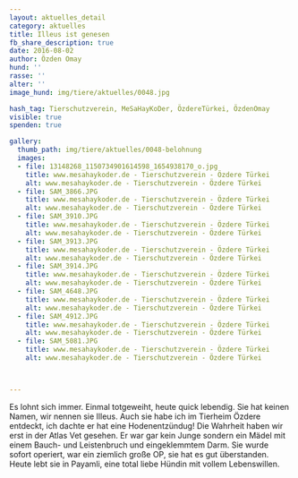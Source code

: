 ```yaml
---
layout: aktuelles_detail
category: aktuelles
title: Illeus ist genesen
fb_share_description: true
date: 2016-08-02
author: Özden Omay
hund: ''
rasse: ''
alter: ''
image_hund: img/tiere/aktuelles/0048.jpg

hash_tag: Tierschutzverein, MeSaHayKoDer, ÖzdereTürkei, ÖzdenOmay
visible: true
spenden: true

gallery:
  thumb_path: img/tiere/aktuelles/0048-belohnung
  images:
  - file: 13148268_1150734901614598_1654938170_o.jpg
    title: www.mesahaykoder.de - Tierschutzverein - Özdere Türkei
    alt: www.mesahaykoder.de - Tierschutzverein - Özdere Türkei
  - file: SAM_3866.JPG
    title: www.mesahaykoder.de - Tierschutzverein - Özdere Türkei
    alt: www.mesahaykoder.de - Tierschutzverein - Özdere Türkei
  - file: SAM_3910.JPG
    title: www.mesahaykoder.de - Tierschutzverein - Özdere Türkei
    alt: www.mesahaykoder.de - Tierschutzverein - Özdere Türkei
  - file: SAM_3913.JPG
    title: www.mesahaykoder.de - Tierschutzverein - Özdere Türkei
    alt: www.mesahaykoder.de - Tierschutzverein - Özdere Türkei
  - file: SAM_3914.JPG
    title: www.mesahaykoder.de - Tierschutzverein - Özdere Türkei
    alt: www.mesahaykoder.de - Tierschutzverein - Özdere Türkei
  - file: SAM_4648.JPG
    title: www.mesahaykoder.de - Tierschutzverein - Özdere Türkei
    alt: www.mesahaykoder.de - Tierschutzverein - Özdere Türkei
  - file: SAM_4912.JPG
    title: www.mesahaykoder.de - Tierschutzverein - Özdere Türkei
    alt: www.mesahaykoder.de - Tierschutzverein - Özdere Türkei
  - file: SAM_5081.JPG
    title: www.mesahaykoder.de - Tierschutzverein - Özdere Türkei
    alt: www.mesahaykoder.de - Tierschutzverein - Özdere Türkei



---
```

Es lohnt sich immer.
Einmal totgeweiht, heute quick lebendig. Sie hat keinen Namen, wir nennen sie Illeus.
Auch sie habe ich im Tierheim Özdere entdeckt, ich dachte er hat eine Hodenentzündug!
Die Wahrheit haben wir erst in der Atlas Vet gesehen. Er war gar kein Junge sondern ein Mädel mit einem Bauch- und Leistenbruch und eingeklemmtem Darm.
Sie wurde sofort operiert, war ein ziemlich große OP, sie hat es gut überstanden.
Heute lebt sie in Payamli, eine total liebe Hündin mit vollem Lebenswillen.
